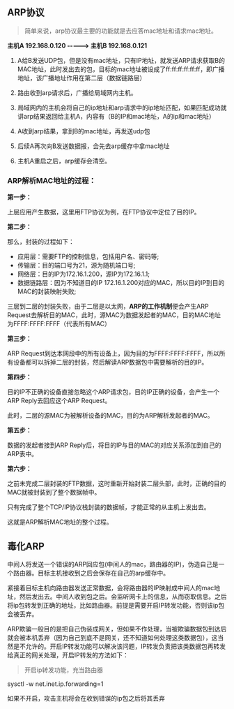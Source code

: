 ## ARP协议

>  简单来说，arp协议最主要的功能就是去应答mac地址和请求mac地址。

**主机A 192.168.0.120 -----> 主机B 192.168.0.121**

1. A给B发送UDP包，但是没有mac地址，只有IP地址，就发送ARP请求获取B的MAC地址，此时发出去的包，目标的mac地址被设成了ff:ff:ff:ff:ff:ff，即广播地址，该广播地址作用在第二层（数据链路层）

2. 路由收到arp请求后，广播给局域网内主机。

3. 局域网内的主机会将自己的ip地址和arp请求中的ip地址匹配，如果匹配成功就讲arp结果返回给主机A，内容有（B的IP和mac地址，A的ip和mac地址）

4. A收到arp结果，拿到B的mac地址，再发送udp包

5. 后续A再次向B发送数据报，会先去arp缓存中拿mac地址

6. 主机A重启之后，arp缓存会清空。



### **ARP解析MAC地址**的过程：

**第一步：**

上层应用产生数据，这里用FTP协议为例，在FTP协议中定位了目的IP。

**第二步：**

那么，封装的过程如下：

- 应用层：需要FTP的控制信息，包括用户名、密码等;
- 传输层：目的端口号为21，源为随机端口号;
- 网络层：目的IP为172.16.1.200，源IP为172.16.1.1;
- 数据链路层：因为不知道目的IP 172.16.1.200对应的MAC，所以目的IP到目的MAC的封装映射失败;

三层到二层的封装失败，由于二层是以太网，**ARP的工作机制**便会产生ARP Request去解析目的MAC，此时，源MAC为数据发起者的MAC，目的MAC地址为FFFF:FFFF:FFFF（代表所有MAC）

**第三步：**

ARP Request到达本网段中的所有设备上，因为目的为FFFF:FFFF:FFFF，所以所有设备都可以拆掉二层的封装，然后解读ARP数据包中需要解析的目的IP。

**第四步：**

目的IP不正确的设备直接忽略这个ARP请求包，目的IP正确的设备，会产生一个ARP Reply去回应这个ARP Request。

此时，二层的源MAC为被解析设备的MAC，目的为ARP解析发起者的MAC。

**第五步：**

数据的发起者接到ARP Reply后，将目的IP与目的MAC的对应关系添加到自己的ARP表中。

**第六步：**

之前未完成二层封装的FTP数据，这时重新开始封装二层头部，此时，正确的目的MAC就被封装到了整个数据帧中。

只有完成了整个TCP/IP协议栈封装的数据帧，才能正常的从主机上发出去。

这就是ARP解析MAC地址的整个过程。



## 毒化ARP

​	中间人将发送一个错误的ARP回应包(中间人的mac，路由器的IP)，伪造自己是一个路由器。目标主机接收到之后会保存在自己的arp缓存中。

紧接着目标主机向路由器发送正常数据，会将路由器的IP映射成中间人的mac地址，然后发出去。中间人收到包之后。会监听网卡上的信息，从而窃取信息。之后将ip包转发到正确的地址，比如路由器。前提是需要开启IP转发功能，否则该ip包会被丢弃。

ARP欺骗一般目的是把自己伪装成网关，但如果不作处理，当被欺骗数据包到达后就会被本机丢弃（因为自己到底不是网关，还不知道如何处理这类数据包），这当然是不允许的。开启IP转发功能可以解决该问题，IP转发负责把该类数据包再转发给真正的网关处理，开启IP转发的方法如下：



> 开启ip转发功能，充当路由器

sysctl -w net.inet.ip.forwarding=1

如果不开启，攻击主机将会在收到错误的ip包之后将其丢弃



















